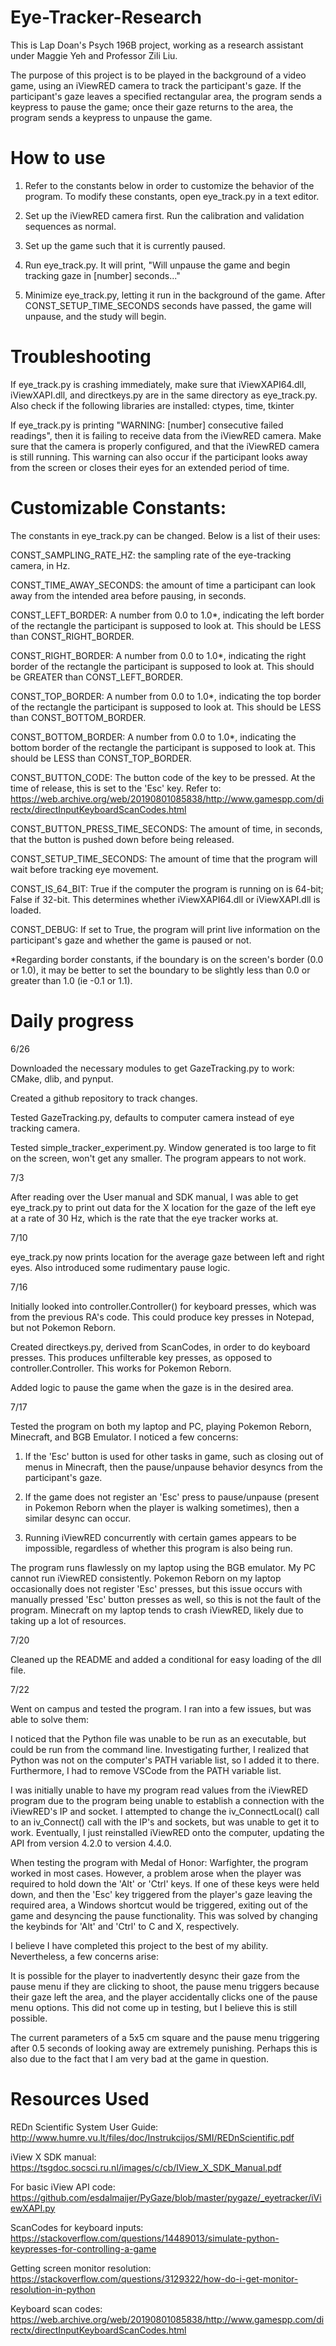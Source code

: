 # Eye-Tracker-Research

This is Lap Doan's Psych 196B project, working as a research assistant under Maggie Yeh and Professor Zili Liu.

The purpose of this project is to be played in the background of a video game, using an iViewRED camera to track the participant's gaze. If the participant's gaze leaves a specified rectangular area, the program sends a keypress to pause the game; once their gaze returns to the area, the program sends a keypress to unpause the game.

# How to use

1. Refer to the constants below in order to customize the behavior of the program. To modify these constants, open eye_track.py in a text editor.

2. Set up the iViewRED camera first. Run the calibration and validation sequences as normal.

3. Set up the game such that it is currently paused.

4. Run eye_track.py. It will print, "Will unpause the game and begin tracking gaze in [number] seconds..."

5. Minimize eye_track.py, letting it run in the background of the game. After CONST_SETUP_TIME_SECONDS seconds have passed, the game will unpause, and the study will begin.

# Troubleshooting

If eye_track.py is crashing immediately, make sure that iViewXAPI64.dll, iViewXAPI.dll, and directkeys.py are in the same directory as eye_track.py. Also check if the following libraries are installed: ctypes, time, tkinter

If eye_track.py is printing "WARNING: [number] consecutive failed readings", then it is failing to receive data from the iViewRED camera. Make sure that the camera is properly configured, and that the iViewRED camera is still running. This warning can also occur if the participant looks away from the screen or closes their eyes for an extended period of time.

# Customizable Constants:

The constants in eye_track.py can be changed. Below is a list of their uses:

CONST_SAMPLING_RATE_HZ: the sampling rate of the eye-tracking camera, in Hz.

CONST_TIME_AWAY_SECONDS: the amount of time a participant can look away from the intended area before pausing, in seconds.

CONST_LEFT_BORDER: A number from 0.0 to 1.0*, indicating the left border of the rectangle the participant is supposed to look at. This should be LESS than CONST_RIGHT_BORDER.

CONST_RIGHT_BORDER: A number from 0.0 to 1.0*, indicating the right border of the rectangle the participant is supposed to look at. This should be GREATER than CONST_LEFT_BORDER.

CONST_TOP_BORDER: A number from 0.0 to 1.0*, indicating the top border of the rectangle the participant is supposed to look at. This should be LESS than CONST_BOTTOM_BORDER.

CONST_BOTTOM_BORDER: A number from 0.0 to 1.0*, indicating the bottom border of the rectangle the participant is supposed to look at. This should be LESS than CONST_TOP_BORDER.

CONST_BUTTON_CODE: The button code of the key to be pressed. At the time of release, this is set to the 'Esc' key. Refer to: https://web.archive.org/web/20190801085838/http://www.gamespp.com/directx/directInputKeyboardScanCodes.html

CONST_BUTTON_PRESS_TIME_SECONDS: The amount of time, in seconds, that the button is pushed down before being released.

CONST_SETUP_TIME_SECONDS: The amount of time that the program will wait before tracking eye movement.

CONST_IS_64_BIT: True if the computer the program is running on is 64-bit; False if 32-bit. This determines whether iViewXAPI64.dll or iViewXAPI.dll is loaded.

CONST_DEBUG: If set to True, the program will print live information on the participant's gaze and whether the game is paused or not.

*Regarding border constants, if the boundary is on the screen's border (0.0 or 1.0), it may be better to set the boundary to be slightly less than 0.0 or greater than 1.0 (ie -0.1 or 1.1).

# Daily progress

6/26

Downloaded the necessary modules to get GazeTracking.py to work: CMake, dlib, and pynput.

Created a github repository to track changes.

Tested GazeTracking.py, defaults to computer camera instead of eye tracking camera.

Tested simple_tracker_experiment.py. Window generated is too large to fit on the screen, won't get any smaller. The program appears to not work.

7/3

After reading over the User manual and SDK manual, I was able to get eye_track.py to print out data for the X location for the gaze of the left eye at a rate of 30 Hz, which is the rate that the eye tracker works at.

7/10

eye_track.py now prints location for the average gaze between left and right eyes. Also introduced some rudimentary pause logic.

7/16

Initially looked into controller.Controller() for keyboard presses, which was from the previous RA's code. This could produce key presses in Notepad, but not Pokemon Reborn.

Created directkeys.py, derived from ScanCodes, in order to do keyboard presses. This produces unfilterable key presses, as opposed to controller.Controller. This works for Pokemon Reborn.

Added logic to pause the game when the gaze is in the desired area.

7/17

Tested the program on both my laptop and PC, playing Pokemon Reborn, Minecraft, and BGB Emulator. I noticed a few concerns:

1. If the 'Esc' button is used for other tasks in game, such as closing out of menus in Minecraft, then the pause/unpause behavior desyncs from the participant's gaze.

2. If the game does not register an 'Esc' press to pause/unpause (present in Pokemon Reborn when the player is walking sometimes), then a similar desync can occur.

3. Running iViewRED concurrently with certain games appears to be impossible, regardless of whether this program is also being run.

The program runs flawlessly on my laptop using the BGB emulator. My PC cannot run iViewRED consistently. Pokemon Reborn on my laptop occasionally does not register 'Esc' presses, but this issue occurs with manually pressed 'Esc' button presses as well, so this is not the fault of the program. Minecraft on my laptop tends to crash iViewRED, likely due to taking up a lot of resources.

7/20

Cleaned up the README and added a conditional for easy loading of the dll file.

7/22

Went on campus and tested the program. I ran into a few issues, but was able to solve them:

I noticed that the Python file was unable to be run as an executable, but could be run from the command line. Investigating further, I realized that Python was not on the computer's PATH variable list, so I added it to there. Furthermore, I had to remove VSCode from the PATH variable list.

I was initially unable to have my program read values from the iViewRED program due to the program being unable to establish a connection with the iViewRED's IP and socket. I attempted to change the iv_ConnectLocal() call to an iv_Connect() call with the IP's and sockets, but was unable to get it to work. Eventually, I just reinstalled iViewRED onto the computer, updating the API from version 4.2.0 to version 4.4.0.

When testing the program with Medal of Honor: Warfighter, the program worked in most cases. However, a problem arose when the player was required to hold down the 'Alt' or 'Ctrl' keys. If one of these keys were held down, and then the 'Esc' key triggered from the player's gaze leaving the required area, a Windows shortcut would be triggered, exiting out of the game and desyncing the pause functionality. This was solved by changing the keybinds for 'Alt' and 'Ctrl' to C and X, respectively.

I believe I have completed this project to the best of my ability. Nevertheless, a few concerns arise:

It is possible for the player to inadvertently desync their gaze from the pause menu if they are clicking to shoot, the pause menu triggers because their gaze left the area, and the player accidentally clicks one of the pause menu options. This did not come up in testing, but I believe this is still possible.

The current parameters of a 5x5 cm square and the pause menu triggering after 0.5 seconds of looking away are extremely punishing. Perhaps this is also due to the fact that I am very bad at the game in question.

# Resources Used

REDn Scientific System User Guide:
http://www.humre.vu.lt/files/doc/Instrukcijos/SMI/REDnScientific.pdf

iView X SDK manual:
https://tsgdoc.socsci.ru.nl/images/c/cb/IView_X_SDK_Manual.pdf

For basic iView API code:
https://github.com/esdalmaijer/PyGaze/blob/master/pygaze/_eyetracker/iViewXAPI.py

ScanCodes for keyboard inputs:
https://stackoverflow.com/questions/14489013/simulate-python-keypresses-for-controlling-a-game

Getting screen monitor resolution:
https://stackoverflow.com/questions/3129322/how-do-i-get-monitor-resolution-in-python

Keyboard scan codes:
https://web.archive.org/web/20190801085838/http://www.gamespp.com/directx/directInputKeyboardScanCodes.html
